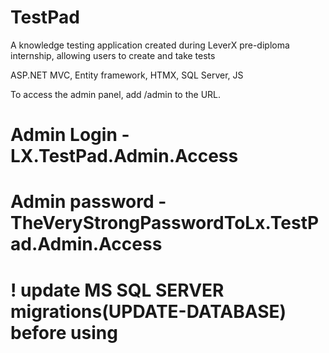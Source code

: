 # TestPad
A knowledge testing application created during LeverX pre-diploma internship, allowing users to create and take tests

ASP.NET MVC, Entity framework, HTMX, SQL Server, JS

To access the admin panel, add /admin to the URL.
# Admin Login - LX.TestPad.Admin.Access
# Admin password - TheVeryStrongPasswordToLx.TestPad.Admin.Access
# ! update MS SQL SERVER migrations(UPDATE-DATABASE) before using
